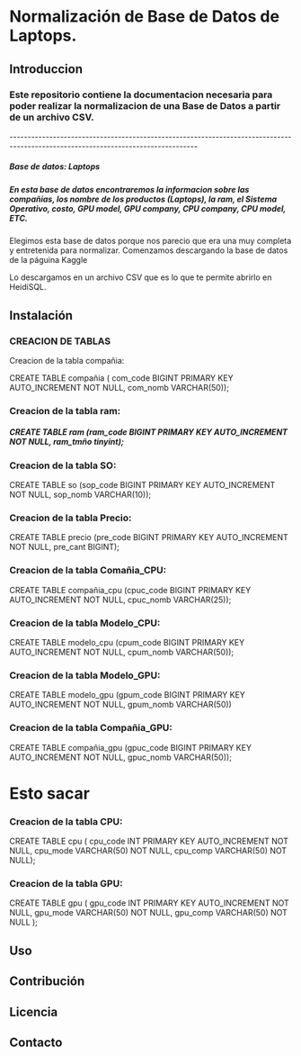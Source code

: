 <h1> Normalización de Base de Datos de Laptops.</h1><p>
<h2>Introduccion</h2> <p>
<h3>Este repositorio contiene la documentacion necesaria para poder realizar la normalizacion de una Base de Datos a partir de un archivo CSV.</h3> <p>
----------------------------------------------------------------------------------------------------------------------------------
<h5>Base de datos: Laptops</h5>

<h5>En esta base de datos encontraremos la informacion sobre las compañias, los nombre de los productos (Laptops), la ram, el Sistema Operativo, costo, GPU model, GPU company, CPU company, CPU model, ETC. </h5>

Elegimos esta base de datos porque nos parecio que era una muy completa y entretenida para normalizar. Comenzamos descargando la base de datos de la páguina Kaggle

Lo descargamos en un archivo CSV que es lo que te permite abrirlo en HeidiSQL.

<h2>Instalación
<h3>CREACION DE TABLAS</h3>
  
<p>Creacion de la tabla compañia:</p>
   <SQL>CREATE TABLE compañia ( com_code BIGINT PRIMARY KEY AUTO_INCREMENT NOT NULL,  
	com_nomb VARCHAR(50));</SQL> 

<h3><p>Creacion de la tabla ram:</p></h3>
    <h5>CREATE TABLE ram (ram_code BIGINT PRIMARY KEY AUTO_INCREMENT NOT NULL,  
	ram_tmño tinyint);</h5>

<h3><p>Creacion de la tabla SO:</p></h3>
    CREATE TABLE so (sop_code BIGINT PRIMARY KEY AUTO_INCREMENT NOT NULL,  
	sop_nomb VARCHAR(10));

<h3><p>Creacion de la tabla Precio:</p></h3>
    CREATE TABLE precio (pre_code BIGINT PRIMARY KEY AUTO_INCREMENT NOT NULL, 
    	pre_cant BIGINT);

<h3><p>Creacion de la tabla Comañia_CPU:</p></h3>
    CREATE TABLE compañia_cpu (cpuc_code BIGINT PRIMARY KEY AUTO_INCREMENT NOT NULL,  
    	cpuc_nomb VARCHAR(25));

<h3><p>Creacion de la tabla Modelo_CPU:</p></h3>   
    CREATE TABLE modelo_cpu (cpum_code BIGINT PRIMARY KEY AUTO_INCREMENT NOT NULL,  
    	cpum_nomb VARCHAR(50));
    
<h3><p>Creacion de la tabla Modelo_GPU:</p></h3>
    CREATE TABLE modelo_gpu (gpum_code BIGINT PRIMARY KEY AUTO_INCREMENT NOT NULL,  
    	gpum_nomb VARCHAR(50))

<h3><p>Creacion de la tabla Compañia_GPU:</p></h3> 
    CREATE TABLE compañia_gpu (gpuc_code BIGINT PRIMARY KEY AUTO_INCREMENT NOT NULL,  
    	gpuc_nomb VARCHAR(50));
<h1>Esto sacar</h1>
<h3><p>Creacion de la tabla CPU:</p></h3> 
    CREATE TABLE cpu (
    cpu_code INT PRIMARY KEY AUTO_INCREMENT NOT NULL,
    cpu_mode VARCHAR(50) NOT NULL,
    cpu_comp VARCHAR(50) NOT NULL);

<h3><p>Creacion de la tabla GPU:</p></h3>
    CREATE TABLE gpu (
    gpu_code INT PRIMARY KEY AUTO_INCREMENT NOT NULL,
    gpu_mode VARCHAR(50) NOT NULL,
    gpu_comp VARCHAR(50) NOT NULL
);

    


<h2>Uso

<h2>Contribución

<h2>Licencia

<h2>Contacto
